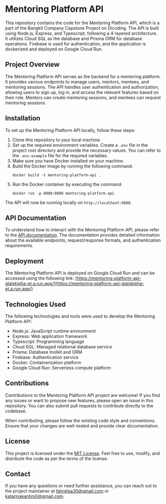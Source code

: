 # Mentoring Platform API

This repository contains the code for the Mentoring Platform API, which is a part of the Bangkit Company Capstone Project on Dicoding. The API is built using Node.js, Express, and Typescript, following a 4-layered architecture. It utilizes Cloud SQL as the database and Prisma ORM for database operations. Firebase is used for authentication, and the application is dockerized and deployed on Google Cloud Run.

## Project Overview

The Mentoring Platform API serves as the backend for a mentoring platform. It provides various endpoints to manage users, mentors, mentees, and mentoring sessions. The API handles user authentication and authorization, allowing users to sign up, log in, and access the relevant features based on their role. Mentors can create mentoring sessions, and mentees can request mentoring sessions.

## Installation

To set up the Mentoring Platform API locally, follow these steps:

1. Clone this repository to your local machine.
2. Set up the required environment variables. Create a `.env` file in the project root directory and provide the necessary values. You can refer to the `.env.example` file for the required variables.
3. Make sure you have Docker installed on your machine.
4. Build the Docker image by running the following command:
   ```
   docker build -t mentoring-platform-api .
   ```
5. Run the Docker container by executing the command:
   ```
   docker run -p 8080:8080 mentoring-platform-api
   ```

The API will now be running locally on `http://localhost:8080`.

## API Documentation

To understand how to interact with the Mentoring Platform API, please refer to the [API documentation](<[documentation.md](https://documenter.getpostman.com/view/17733078/2s93eeRV3d)>). The documentation provides detailed information about the available endpoints, request/response formats, and authentication requirements.

## Deployment

The Mentoring Platform API is deployed on Google Cloud Run and can be accessed using the following link: [https://mentoring-platform-api-glalxkjpha-et.a.run.app/](https://mentoring-platform-api-glalxkjpha-et.a.run.app/)

## Technologies Used

The following technologies and tools were used to develop the Mentoring Platform API:

- Node.js: JavaScript runtime environment
- Express: Web application framework
- Typescript: Programming language
- Cloud SQL: Managed relational database service
- Prisma: Database toolkit and ORM
- Firebase: Authentication service
- Docker: Containerization platform
- Google Cloud Run: Serverless compute platform

## Contributions

Contributions to the Mentoring Platform API project are welcome! If you find any issues or want to propose new features, please open an issue in this repository. You can also submit pull requests to contribute directly to the codebase.

When contributing, please follow the existing code style and conventions. Ensure that your changes are well-tested and provide clear documentation.

## License

This project is licensed under the [MIT License](LICENSE). Feel free to use, modify, and distribute the code as per the terms of the license.

## Contact

If you have any questions or need further assistance, you can reach out to the project maintainer at [fahrelga30@gmail.com](mailto:fahrelga30@gmail.com) or [katarinakantim0@gmail.com](mailto:katarinakantim@gmail.com).
